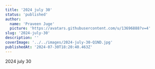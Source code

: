 ```yaml
---
title: '2024 july 30'
status: 'published'
author:
  name: 'Praveen Juge'
  picture: 'https://avatars.githubusercontent.com/u/13696888?v=4'
slug: '2024-july-30'
description: ''
coverImage: '../../images/2024-july-30-Q1ND.jpg'
publishedAt: '2024-07-30T18:20:40.463Z'
---
```


2024 july 30